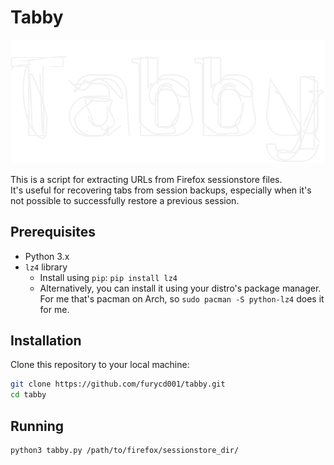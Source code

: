 # Tabby

![alt text](tabby.png "Tabby")

This is a script for extracting URLs from Firefox sessionstore files.  
It's useful for recovering tabs from session backups, especially when it's not possible to successfully restore a previous session.

## Prerequisites

+   Python 3.x
+   `lz4` library
    +   Install using `pip`: `pip install lz4`
    +   Alternatively, you can install it using your distro's package manager. For me that's pacman on Arch, so `sudo pacman -S python-lz4` does it for me.

## Installation

Clone this repository to your local machine:

```bash
git clone https://github.com/furycd001/tabby.git
cd tabby
```

## Running

```bash
python3 tabby.py /path/to/firefox/sessionstore_dir/
```
